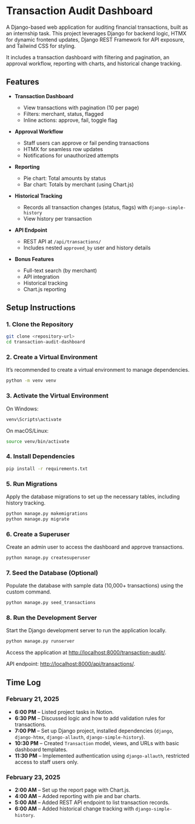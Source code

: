 # Transaction Audit Dashboard

A Django-based web application for auditing financial transactions, built as an internship task. This project leverages Django for backend logic, HTMX for dynamic frontend updates, Django REST Framework for API exposure, and Tailwind CSS for styling. 

It includes a transaction dashboard with filtering and pagination, an approval workflow, reporting with charts, and historical change tracking.

## Features

- **Transaction Dashboard**
  - View transactions with pagination (10 per page)
  - Filters: merchant, status, flagged
  - Inline actions: approve, fail, toggle flag

- **Approval Workflow**
  - Staff users can approve or fail pending transactions
  - HTMX for seamless row updates
  - Notifications for unauthorized attempts

- **Reporting**
  - Pie chart: Total amounts by status
  - Bar chart: Totals by merchant (using Chart.js)

- **Historical Tracking**
  - Records all transaction changes (status, flags) with `django-simple-history`
  - View history per transaction

- **API Endpoint**
  - REST API at `/api/transactions/`
  - Includes nested `approved_by` user and history details

- **Bonus Features**
  - Full-text search (by merchant)
  - API integration
  - Historical tracking
  - Chart.js reporting

## Setup Instructions

### 1. Clone the Repository

```bash
git clone <repository-url>
cd transaction-audit-dashboard
```

### 2. Create a Virtual Environment

It’s recommended to create a virtual environment to manage dependencies.

```bash
python -m venv venv
```

### 3. Activate the Virtual Environment

On Windows:

```bash
venv\Scripts\activate
```

On macOS/Linux:

```bash
source venv/bin/activate
```

### 4. Install Dependencies

```bash
pip install -r requirements.txt
```

### 5. Run Migrations

Apply the database migrations to set up the necessary tables, including history tracking.

```bash
python manage.py makemigrations
python manage.py migrate
```

### 6. Create a Superuser

Create an admin user to access the dashboard and approve transactions.

```bash
python manage.py createsuperuser
```

### 7. Seed the Database (Optional)

Populate the database with sample data (10,000+ transactions) using the custom command.

```bash
python manage.py seed_transactions
```

### 8. Run the Development Server

Start the Django development server to run the application locally.

```bash
python manage.py runserver
```

Access the application at [http://localhost:8000/transaction-audit/](http://localhost:8000/transaction-audit/). 

API endpoint: [http://localhost:8000/api/transactions/](http://localhost:8000/api/transactions/).

## Time Log

### February 21, 2025

- **6:00 PM** – Listed project tasks in Notion.
- **6:30 PM** – Discussed logic and how to add validation rules for transactions.
- **7:00 PM** – Set up Django project, installed dependencies (`django`, `django-htmx`, `django-allauth`, `django-simple-history`).
- **10:30 PM** – Created `Transaction` model, views, and URLs with basic dashboard templates.
- **11:30 PM** – Implemented authentication using `django-allauth`, restricted access to staff users only.

### February 23, 2025

- **2:00 AM** – Set up the report page with Chart.js.
- **4:00 AM** – Added reporting with pie and bar charts.
- **5:00 AM** – Added REST API endpoint to list transaction records.
- **6:00 AM** – Added historical change tracking with `django-simple-history`.
